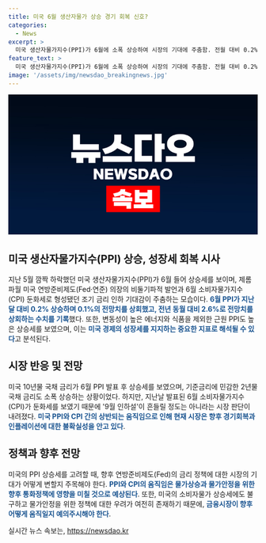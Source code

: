 ```yaml
---
title: 미국 6월 생산자물가 상승 경기 회복 신호?
categories:
  - News
excerpt: >
  미국 생산자물가지수(PPI)가 6월에 소폭 상승하여 시장의 기대에 주춤함. 전월 대비 0.2% 상승하여 블룸버그 전망치를 상회했고, 전년 동월 대비 2.6% 상승했음. 에너지와 식품 제외 근원 PPI도 전망치를 상회하는 0.4% 상승을 기록. 이에 따라 10년물 국채 금리는 상승하고, 9월 인하설에도 영향을 줄 것으로 전망됨. 반면, 6월 CPI는 하락세를 보여 최근 인하 기대에 일부 흔들림을 보임. (150자)
feature_text: >
  미국 생산자물가지수(PPI)가 6월에 소폭 상승하여 시장의 기대에 주춤함. 전월 대비 0.2% 상승하여 블룸버그 전망치를 상회했고, 전년 동월 대비 2.6% 상승했음. 에너지와 식품 제외 근원 PPI도 전망치를 상회하는 0.4% 상승을 기록. 이에 따라 10년물 국채 금리는 상승하고, 9월 인하설에도 영향을 줄 것으로 전망됨. 반면, 6월 CPI는 하락세를 보여 최근 인하 기대에 일부 흔들림을 보임. (150자)
image: '/assets/img/newsdao_breakingnews.jpg'
---
```


<p><img src="/assets/img/newsdao_breakingnews.jpg" alt="ontimetimes 속보" /></p>

<h2 data-ke-size="size26">미국 생산자물가지수(PPI) 상승, 성장세 회복 시사</h2>

<p data-ke-size="size16">지난 5월 깜짝 하락했던 미국 생산자물가지수(PPI)가 6월 들어 상승세를 보이며, 제롬 파월 미국 연방준비제도(Fed·연준) 의장의 비둘기파적 발언과 6월 소비자물가지수(CPI) 둔화세로 형성됐던 조기 금리 인하 기대감이 주춤하는 모습이다. <b><span style="color: #1a5490;">6월 PPI가 지난달 대비 0.2% 상승하며 0.1%의 전망치를 상회했고, 전년 동월 대비 2.6%로 전망치를 상회하는 수치를 기록</span></b>했다. 또한, 변동성이 높은 에너지와 식품을 제외한 근원 PPI도 높은 상승세를 보였으며, 이는 <b><span style="color: #1a5490;">미국 경제의 성장세를 지지하는 중요한 지표로 해석될 수 있다</span></b>고 분석된다.</p>

<h2 data-ke-size="size26">시장 반응 및 전망</h2>

<p data-ke-size="size16">미국 10년물 국채 금리가 6월 PPI 발표 후 상승세를 보였으며, 기준금리에 민감한 2년물 국채 금리도 소폭 상승하는 상황이었다. 하지만, 지난날 발표된 6월 소비자물가지수(CPI)가 둔화세를 보였기 때문에 '9월 인하설'이 흔들릴 정도는 아니라는 시장 판단이 내려졌다. <b><span style="color: #1a5490;">미국 PPI와 CPI 간의 상반되는 움직임으로 인해 현재 시장은 향후 경기회복과 인플레이션에 대한 불확실성을 안고 있다</span></b>.</p>

<h2 data-ke-size="size26">정책과 향후 전망</h2>

<p data-ke-size="size16">미국의 PPI 상승세를 고려할 때, 향후 연방준비제도(Fed)의 금리 정책에 대한 시장의 기대가 어떻게 변할지 주목해야 한다. <b><span style="color: #1a5490;">PPI와 CPI의 움직임은 물가상승과 물가안정을 위한 향후 통화정책에 영향을 미칠 것으로 예상된다</span></b>. 또한, 미국의 소비자물가 상승세에도 불구하고 물가안정을 위한 정책에 대한 우려가 여전히 존재하기 때문에, <b><span style="color: #1a5490;">금융시장이 향후 어떻게 움직일지 예의주시해야 한다</span></b>.</p>
실시간 뉴스 속보는, <a href="https://newsdao.kr" rel="dofollow">https://newsdao.kr</a>


